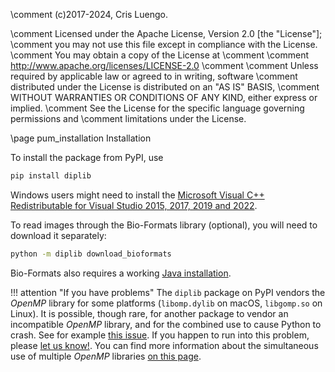 \comment (c)2017-2024, Cris Luengo.

\comment Licensed under the Apache License, Version 2.0 [the "License"];
\comment you may not use this file except in compliance with the License.
\comment You may obtain a copy of the License at
\comment
\comment    http://www.apache.org/licenses/LICENSE-2.0
\comment
\comment Unless required by applicable law or agreed to in writing, software
\comment distributed under the License is distributed on an "AS IS" BASIS,
\comment WITHOUT WARRANTIES OR CONDITIONS OF ANY KIND, either express or implied.
\comment See the License for the specific language governing permissions and
\comment limitations under the License.


\page pum_installation Installation

To install the package from PyPI, use
```bash
pip install diplib
```
Windows users might need to install the
[Microsoft Visual C++ Redistributable for Visual Studio 2015, 2017, 2019 and 2022](https://learn.microsoft.com/en-us/cpp/windows/latest-supported-vc-redist).

To read images through the Bio-Formats library (optional), you will need to download it separately:
```bash
python -m diplib download_bioformats
```
Bio-Formats also requires a working [Java installation](https://www.java.com/en/).

!!! attention "If you have problems"
    The `diplib` package on PyPI vendors the *OpenMP* library for some platforms
    (`libomp.dylib` on macOS, `libgomp.so` on Linux). It is possible, though rare, for another package
    to vendor an incompatible *OpenMP* library, and for the combined use to cause Python to crash.
    See for example [this issue](https://github.com/DIPlib/diplib/issues/130). If you happen to run into
    this problem, please [let us know!](https://github.com/DIPlib/diplib/issues/new/choose).
    You can find more information about the simultaneous use of multiple *OpenMP* libraries
    [on this page](https://github.com/joblib/threadpoolctl/blob/master/multiple_openmp.md).

